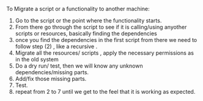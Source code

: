 To Migrate a script or a functionality to another machine:
1. Go to the script or the point where the functionality starts.
2. From there go through the script to see if it is calling/using anyother scripts or resources, basically finding the dependencies
3. once you find the dependencies in the first script from there we need to follow step (2) , like a recursive .
4. Migrate all the resources/ scripts , apply the necessary permissions as in the old system
5. Do a dry run/ test, then we will know any unknown dependencies/missing parts.
6. Add/fix those missing parts.
7. Test.
8. repeat from 2 to 7 until we get to the feel that it is working as expected.
